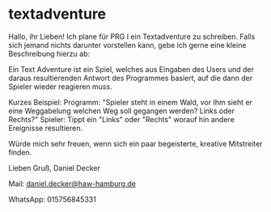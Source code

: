 # textadventure

Hallo, ihr Lieben!
Ich plane für PRG I ein Textadventure zu schreiben.
Falls sich jemand nichts darunter vorstellen kann, gebe ich gerne eine kleine Beschreibung hierzu ab:

Ein Text Adventure ist ein Spiel, welches aus Eingaben des Users und der daraus resultierenden Antwort des Programmes 
basiert, auf die dann der Spieler wieder reagieren muss.

Kurzes Beispiel:
Programm: "Spieler steht in einem Wald, vor Ihm sieht er eine Weggabelung welchen Weg soll gegangen werden? Links oder Rechts?"
Spieler: Tippt ein "Links" oder "Rechts" worauf hin andere Ereignisse resultieren.

Würde mich sehr freuen, wenn sich ein paar begeisterte, kreative Mitstreiter finden.

Lieben Gruß,
Daniel Decker

Mail: daniel.decker@haw-hamburg.de

WhatsApp: 015756845331
